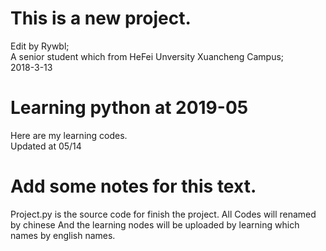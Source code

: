 # This is a new project.
 Edit by Rywbl;  
 A senior student which from HeFei Unversity Xuancheng Campus;  
 2018-3-13  
# Learning python at 2019-05  
 Here are my learning codes.  
 Updated at 05/14  
# Add some notes for this text.
 Project.py is the source code for finish the project.
 All Codes will renamed by chinese 
 And the learning nodes will be uploaded by learning which names by english names.
 
